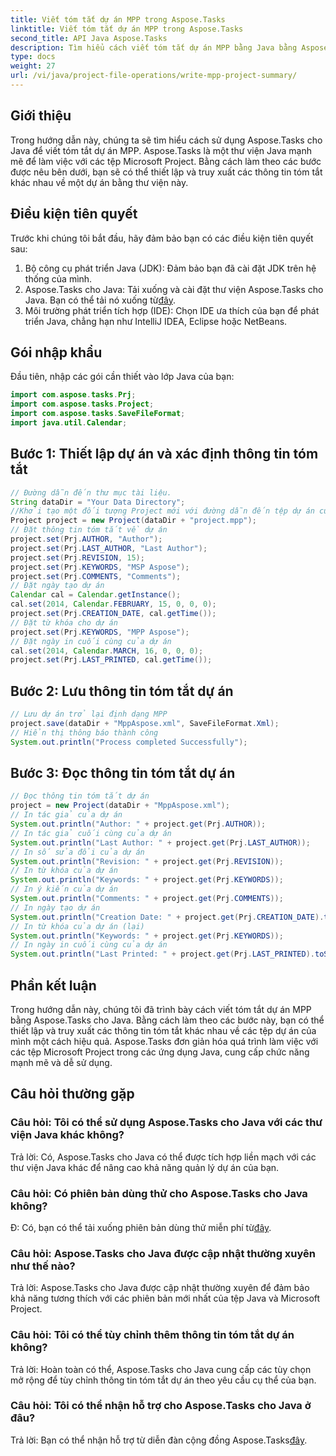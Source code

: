 ```yaml
---
title: Viết tóm tắt dự án MPP trong Aspose.Tasks
linktitle: Viết tóm tắt dự án MPP trong Aspose.Tasks
second_title: API Java Aspose.Tasks
description: Tìm hiểu cách viết tóm tắt dự án MPP bằng Java bằng Aspose.Tasks. Thiết lập và truy xuất thông tin dự án một cách dễ dàng.
type: docs
weight: 27
url: /vi/java/project-file-operations/write-mpp-project-summary/
---
```

## Giới thiệu
Trong hướng dẫn này, chúng ta sẽ tìm hiểu cách sử dụng Aspose.Tasks cho Java để viết tóm tắt dự án MPP. Aspose.Tasks là một thư viện Java mạnh mẽ để làm việc với các tệp Microsoft Project. Bằng cách làm theo các bước được nêu bên dưới, bạn sẽ có thể thiết lập và truy xuất các thông tin tóm tắt khác nhau về một dự án bằng thư viện này.
## Điều kiện tiên quyết
Trước khi chúng tôi bắt đầu, hãy đảm bảo bạn có các điều kiện tiên quyết sau:
1. Bộ công cụ phát triển Java (JDK): Đảm bảo bạn đã cài đặt JDK trên hệ thống của mình.
2.  Aspose.Tasks cho Java: Tải xuống và cài đặt thư viện Aspose.Tasks cho Java. Bạn có thể tải nó xuống từ[đây](https://releases.aspose.com/tasks/java/).
3. Môi trường phát triển tích hợp (IDE): Chọn IDE ưa thích của bạn để phát triển Java, chẳng hạn như IntelliJ IDEA, Eclipse hoặc NetBeans.

## Gói nhập khẩu
Đầu tiên, nhập các gói cần thiết vào lớp Java của bạn:
```java
import com.aspose.tasks.Prj;
import com.aspose.tasks.Project;
import com.aspose.tasks.SaveFileFormat;
import java.util.Calendar;
```
## Bước 1: Thiết lập dự án và xác định thông tin tóm tắt
```java
// Đường dẫn đến thư mục tài liệu.
String dataDir = "Your Data Directory";
//Khởi tạo một đối tượng Project mới với đường dẫn đến tệp dự án của bạn
Project project = new Project(dataDir + "project.mpp");
// Đặt thông tin tóm tắt về dự án
project.set(Prj.AUTHOR, "Author");
project.set(Prj.LAST_AUTHOR, "Last Author");
project.set(Prj.REVISION, 15);
project.set(Prj.KEYWORDS, "MSP Aspose");
project.set(Prj.COMMENTS, "Comments");
// Đặt ngày tạo dự án
Calendar cal = Calendar.getInstance();
cal.set(2014, Calendar.FEBRUARY, 15, 0, 0, 0);
project.set(Prj.CREATION_DATE, cal.getTime());
// Đặt từ khóa cho dự án
project.set(Prj.KEYWORDS, "MPP Aspose");
// Đặt ngày in cuối cùng của dự án
cal.set(2014, Calendar.MARCH, 16, 0, 0, 0);
project.set(Prj.LAST_PRINTED, cal.getTime());
```
## Bước 2: Lưu thông tin tóm tắt dự án
```java
// Lưu dự án trở lại định dạng MPP
project.save(dataDir + "MppAspose.xml", SaveFileFormat.Xml);
// Hiển thị thông báo thành công
System.out.println("Process completed Successfully");
```
## Bước 3: Đọc thông tin tóm tắt dự án
```java
// Đọc thông tin tóm tắt dự án
project = new Project(dataDir + "MppAspose.xml");
// In tác giả của dự án
System.out.println("Author: " + project.get(Prj.AUTHOR));
// In tác giả cuối cùng của dự án
System.out.println("Last Author: " + project.get(Prj.LAST_AUTHOR));
// In số sửa đổi của dự án
System.out.println("Revision: " + project.get(Prj.REVISION));
// In từ khóa của dự án
System.out.println("Keywords: " + project.get(Prj.KEYWORDS));
// In ý kiến của dự án
System.out.println("Comments: " + project.get(Prj.COMMENTS));
// In ngày tạo dự án
System.out.println("Creation Date: " + project.get(Prj.CREATION_DATE).toString());
// In từ khóa của dự án (lại)
System.out.println("Keywords: " + project.get(Prj.KEYWORDS));
// In ngày in cuối cùng của dự án
System.out.println("Last Printed: " + project.get(Prj.LAST_PRINTED).toString());
```

## Phần kết luận
Trong hướng dẫn này, chúng tôi đã trình bày cách viết tóm tắt dự án MPP bằng Aspose.Tasks cho Java. Bằng cách làm theo các bước này, bạn có thể thiết lập và truy xuất các thông tin tóm tắt khác nhau về các tệp dự án của mình một cách hiệu quả. Aspose.Tasks đơn giản hóa quá trình làm việc với các tệp Microsoft Project trong các ứng dụng Java, cung cấp chức năng mạnh mẽ và dễ sử dụng.
## Câu hỏi thường gặp
### Câu hỏi: Tôi có thể sử dụng Aspose.Tasks cho Java với các thư viện Java khác không?
Trả lời: Có, Aspose.Tasks cho Java có thể được tích hợp liền mạch với các thư viện Java khác để nâng cao khả năng quản lý dự án của bạn.
### Câu hỏi: Có phiên bản dùng thử cho Aspose.Tasks cho Java không?
 Đ: Có, bạn có thể tải xuống phiên bản dùng thử miễn phí từ[đây](https://releases.aspose.com/).
### Câu hỏi: Aspose.Tasks cho Java được cập nhật thường xuyên như thế nào?
Trả lời: Aspose.Tasks cho Java được cập nhật thường xuyên để đảm bảo khả năng tương thích với các phiên bản mới nhất của tệp Java và Microsoft Project.
### Câu hỏi: Tôi có thể tùy chỉnh thêm thông tin tóm tắt dự án không?
Trả lời: Hoàn toàn có thể, Aspose.Tasks cho Java cung cấp các tùy chọn mở rộng để tùy chỉnh thông tin tóm tắt dự án theo yêu cầu cụ thể của bạn.
### Câu hỏi: Tôi có thể nhận hỗ trợ cho Aspose.Tasks cho Java ở đâu?
Trả lời: Bạn có thể nhận hỗ trợ từ diễn đàn cộng đồng Aspose.Tasks[đây](https://forum.aspose.com/c/tasks/15).